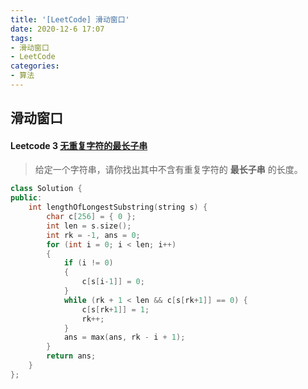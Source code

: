 ```yaml
---
title: '[LeetCode] 滑动窗口'
date: 2020-12-6 17:07
tags:
- 滑动窗口
- LeetCode
categories:
- 算法
---
```


## 滑动窗口

#### Leetcode 3 [无重复字符的最长子串](https://leetcode-cn.com/problems/longest-substring-without-repeating-characters/)

> 给定一个字符串，请你找出其中不含有重复字符的 **最长子串** 的长度。

```c++
class Solution {
public:
	int lengthOfLongestSubstring(string s) {
		char c[256] = { 0 };
		int len = s.size();
		int rk = -1, ans = 0;
		for (int i = 0; i < len; i++)
		{
			if (i != 0)
			{
				c[s[i-1]] = 0;
			}
			while (rk + 1 < len && c[s[rk+1]] == 0) {
				c[s[rk+1]] = 1;
				rk++;
			}
			ans = max(ans, rk - i + 1);
		}
		return ans;
	}
};
```

